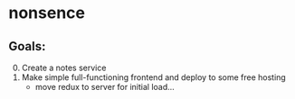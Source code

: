 # nonsence

## Goals:
0. Create a notes service
1. Make simple full-functioning frontend and deploy to some free hosting
    - move redux to server for initial load...

